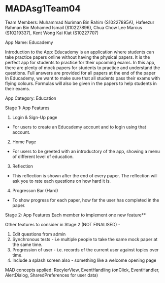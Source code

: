 # MADAsg1Team04
Team Members:
Muhammad Nuriman Bin Rahim (S10227895A),
Hafeezur Rahman Bin Mohamed Ismail (S10227896),
Chua Chow Lee Marcus (S10219337),
Kent Wong Kai Kiat (S10227707)

App Name: Educademy

Introduction to the App: Educademy is an application where students can take practice papers online without having the physical papers. It is the perfect app for students to practice for their upcoming exams. In this app, there are plenty of mock papers for students to practice and understand the questions. Full answers are provided for all papers at the end of the paper In Educademy, we want to make sure that all students pass their exams with flying colours. Formulas will also be given in the papers to help students in their exams.

App Category: Education

Stage 1: App Features
1. Login & Sign-Up page
- For users to create an Educademy account and to login using that account.

2. Home Page
- For users to be greeted with an introductory of the app, showing a menu of different level of education.

3. Reflection
- This reflection is shown after the end of every paper. The reflection will ask you to rate each questions on how hard it is.

4. Progresson Bar (Hard)
- To show progress for each paper, how far the user has completed in the paper.

Stage 2: App Features
Each member to implement one new feature**

Other features to consider in Stage 2 (NOT FINALISED) - 
1. Edit questions from admin
2. Synchronous tests - i.e multiple people to take the same mock paper at the same time.
3. Progression of user - i.e. records of the current user against topics over time.
4. Include a splash screen also - something like a welcome opening page

MAD concepts applied: RecylerView, EventHandling (onClick, EventHandler, AlertDialog, SharedPreferences for user data)
